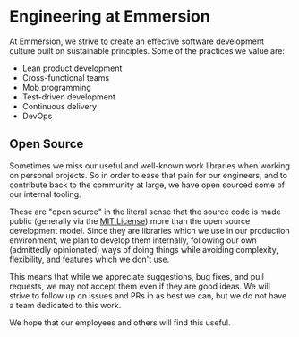 # Engineering at Emmersion
At Emmersion, we strive to create an effective software development culture built on sustainable principles.
Some of the practices we value are:

* Lean product development
* Cross-functional teams
* Mob programming
* Test-driven development
* Continuous delivery
* DevOps


## Open Source

Sometimes we miss our useful and well-known work libraries when working on personal projects.
So in order to ease that pain for our engineers, and to contribute back to the community at large, we have open sourced some of our internal tooling.

These are "open source" in the literal sense that the source code is made public (generally via the [MIT License](./LICENSE)) more than the open source development model.
Since they are libraries which we use in our production environment, we plan to develop them internally, following our own (admittedly opinionated) ways of doing things while avoiding complexity, flexibility, and features which we don't use.

This means that while we appreciate suggestions, bug fixes, and pull requests, we may not accept them even if they are good ideas.
We will strive to follow up on issues and PRs in as best we can, but we do not have a team dedicated to this work.

We hope that our employees and others will find this useful.
